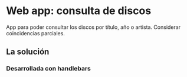 # Web app: consulta de discos

App para poder consultar los discos por título, año o artista. Considerar coincidencias parciales.

## La solución

### Desarrollada con handlebars
